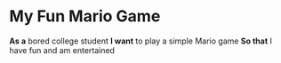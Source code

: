# My Fun Mario Game

**As a** bored college student
**I want** to play a simple Mario game
**So that** I have fun and am entertained
